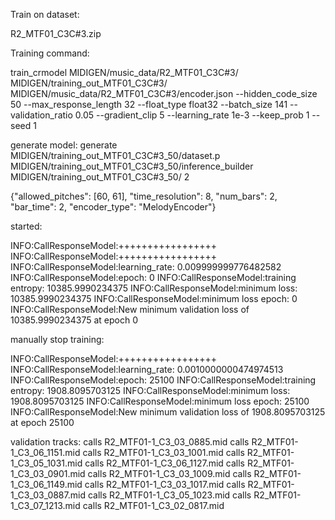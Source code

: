 
Train on dataset:

R2_MTF01_C3C#3.zip

Training command:

train_crmodel MIDIGEN/music_data/R2_MTF01_C3C#3/ MIDIGEN/training_out_MTF01_C3C#3/ MIDIGEN/music_data/R2_MTF01_C3C#3/encoder.json --hidden_code_size 50 --max_response_length 32 --float_type float32 --batch_size 141 --validation_ratio 0.05 --gradient_clip 5 --learning_rate 1e-3 --keep_prob 1 --seed 1

generate model:
generate MIDIGEN/training_out_MTF01_C3C#3_50/dataset.p MIDIGEN/training_out_MTF01_C3C#3_50/inference_builder MIDIGEN/training_out_MTF01_C3C#3_50/ 2

{"allowed_pitches": [60, 61], "time_resolution": 8, "num_bars": 2, "bar_time": 2, "encoder_type": "MelodyEncoder"}

started:

INFO:CallResponseModel:+++++++++++++++++
INFO:CallResponseModel:+++++++++++++++++
INFO:CallResponseModel:learning_rate: 0.009999999776482582
INFO:CallResponseModel:epoch: 0
INFO:CallResponseModel:training entropy: 10385.9990234375
INFO:CallResponseModel:minimum loss: 10385.9990234375
INFO:CallResponseModel:minimum loss epoch: 0
INFO:CallResponseModel:New minimum validation loss of 10385.9990234375 at epoch 0

manually stop training:

INFO:CallResponseModel:+++++++++++++++++
INFO:CallResponseModel:learning_rate: 0.0010000000474974513
INFO:CallResponseModel:epoch: 25100
INFO:CallResponseModel:training entropy: 1908.8095703125
INFO:CallResponseModel:minimum loss: 1908.8095703125
INFO:CallResponseModel:minimum loss epoch: 25100
INFO:CallResponseModel:New minimum validation loss of 1908.8095703125 at epoch 25100


validation tracks:
calls R2_MTF01-1_C3_03_0885.mid
calls R2_MTF01-1_C3_06_1151.mid
calls R2_MTF01-1_C3_03_1001.mid
calls R2_MTF01-1_C3_05_1031.mid
calls R2_MTF01-1_C3_06_1127.mid
calls R2_MTF01-1_C3_03_0901.mid
calls R2_MTF01-1_C3_03_1009.mid
calls R2_MTF01-1_C3_06_1149.mid
calls R2_MTF01-1_C3_03_1017.mid
calls R2_MTF01-1_C3_03_0887.mid
calls R2_MTF01-1_C3_05_1023.mid
calls R2_MTF01-1_C3_07_1213.mid
calls R2_MTF01-1_C3_02_0817.mid
